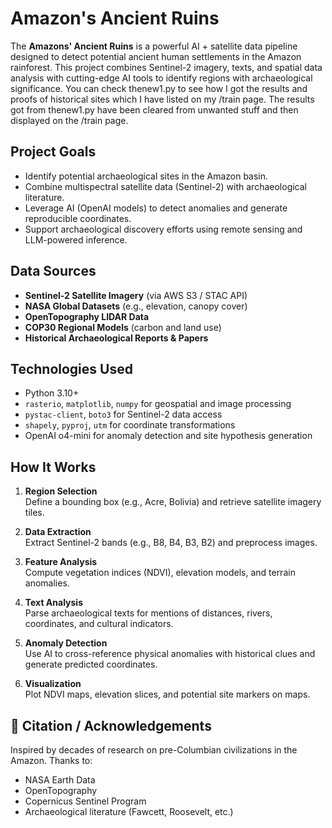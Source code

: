 # Amazon's Ancient Ruins

The **Amazons' Ancient Ruins** is a powerful AI + satellite data pipeline designed to detect potential ancient human settlements in the Amazon rainforest. This project combines Sentinel-2 imagery, texts, and spatial data analysis with cutting-edge AI tools to identify regions with archaeological significance. You can check thenew1.py to see how I got the results and proofs of historical sites which I have listed on my /train page. The results got from thenew1.py have been cleared from unwanted stuff and then displayed on the /train page.



## Project Goals

- Identify potential archaeological sites in the Amazon basin.
- Combine multispectral satellite data (Sentinel-2) with archaeological literature.
- Leverage AI (OpenAI models) to detect anomalies and generate reproducible coordinates.
- Support archaeological discovery efforts using remote sensing and LLM-powered inference.



## Data Sources

- **Sentinel-2 Satellite Imagery** (via AWS S3 / STAC API)
- **NASA Global Datasets** (e.g., elevation, canopy cover)
- **OpenTopography LIDAR Data**
- **COP30 Regional Models** (carbon and land use)
- **Historical Archaeological Reports & Papers**



## Technologies Used

- Python 3.10+
- `rasterio`, `matplotlib`, `numpy` for geospatial and image processing
- `pystac-client`, `boto3` for Sentinel-2 data access
- `shapely`, `pyproj`, `utm` for coordinate transformations
- OpenAI o4-mini for anomaly detection and site hypothesis generation



## How It Works

1. **Region Selection**  
   Define a bounding box (e.g., Acre, Bolivia) and retrieve satellite imagery tiles.

2. **Data Extraction**  
   Extract Sentinel-2 bands (e.g., B8, B4, B3, B2) and preprocess images.

3. **Feature Analysis**  
   Compute vegetation indices (NDVI), elevation models, and terrain anomalies.

4. **Text Analysis**  
   Parse archaeological texts for mentions of distances, rivers, coordinates, and cultural indicators.

5. **Anomaly Detection**  
   Use AI to cross-reference physical anomalies with historical clues and generate predicted coordinates.

6. **Visualization**  
   Plot NDVI maps, elevation slices, and potential site markers on maps.



## 📖 Citation / Acknowledgements

Inspired by decades of research on pre-Columbian civilizations in the Amazon. Thanks to:

- NASA Earth Data
- OpenTopography
- Copernicus Sentinel Program
- Archaeological literature (Fawcett, Roosevelt, etc.)
